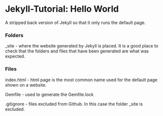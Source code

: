 # Jekyll-Tutorial: Hello World

A stripped back version of Jekyll so that it only runs the default page.


### Folders

_site - where the website generated by Jekyll is placed. It is a good place to check that the folders and files that have been generated are what was expected.

### Files

index.html - html page is the most common name used for the default page shown on a website.

Gemfile - used to generate the Gemfile.lock

.gitignore - files excluded from Github. In this case the folder _site is excluded.
